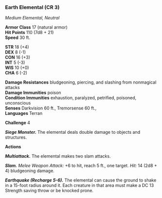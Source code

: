 ### Earth Elemental (CR 3)
*Medium Elemental, Neutral*

**Armor Class** 17 (natural armor)  
**Hit Points** 110 (7d8 + 21)  
**Speed** 30 ft.

**STR** 18 (+4)  
**DEX** 8 (-1)  
**CON** 16 (+3)  
**INT** 5 (-3)  
**WIS** 10 (+0)  
**CHA** 6 (-2)

**Damage Resistances** bludgeoning, piercing, and slashing from nonmagical attacks  
**Damage Immunities** poison  
**Condition Immunities** exhaustion, paralyzed, petrified, poisoned, unconscious  
**Senses** Darkvision 60 ft., Tremorsense 60 ft.,  
**Languages** Terran

**Challenge** 4

***Siege Monster.*** The elemental deals double damage to objects and structures.

**Actions**

***Multiattack.*** The elemental makes two slam attacks.

***Slam.*** *Melee Weapon Attack:* +6 to hit, reach 5 ft., one target. *Hit:* 14 (2d8 + 4) bludgeoning damage.

***Earthquake (Recharge 5-6).*** The elemental can cause the ground to shake in a 15-foot radius around it. Each creature in that area must make a DC 13 Strength saving throw or be knocked prone.
